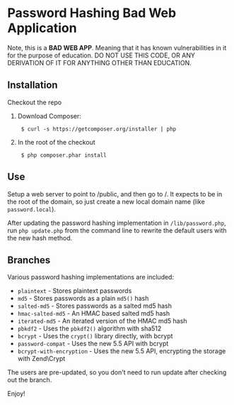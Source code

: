 Password Hashing Bad Web Application
====================================

Note, this is a **BAD WEB APP**. Meaning that it has known vulnerabilities in it for the purpose of education.
DO NOT USE THIS CODE, OR ANY DERIVATION OF IT FOR ANYTHING OTHER THAN EDUCATION.

## Installation

Checkout the repo

1. Download Composer:

        $ curl -s https://getcomposer.org/installer | php

2. In the root of the checkout

        $ php composer.phar install

## Use
Setup a web server to point to /public, and then go to /. It expects to be in the root of the domain, so just create a new local domain name (like `password.local`). 

After updating the password hashing implementation in `/lib/password.php`, run `php update.php` from the command line to rewrite the default users with the new hash method.

## Branches
Various password hashing implementations are included:

* `plaintext` - Stores plaintext passwords
* `md5` - Stores passwords as a plain `md5()` hash
* `salted-md5` - Stores passwords as a salted md5 hash
* `hmac-salted-md5` - An HMAC based salted md5 hash
* `iterated-md5` - An iterated version of the HMAC md5 hash
* `pbkdf2` - Uses the `pbkdf2()` algorithm with sha512
* `bcrypt` - Uses the `crypt()` library directly, with bcrypt
* `password-compat` - Uses the new 5.5 API with bcrypt
* `bcrypt-with-encryption` - Uses the new 5.5 API, encrypting the storage with Zend\Crypt

The users are pre-updated, so you don't need to run update after checking out the branch.

Enjoy!